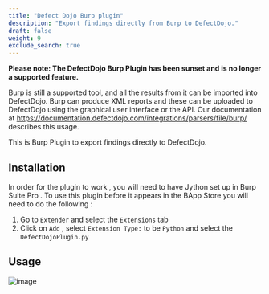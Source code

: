 ```yaml
---
title: "Defect Dojo Burp plugin"
description: "Export findings directly from Burp to DefectDojo."
draft: false
weight: 9
exclude_search: true
---
```


**Please note: The DefectDojo Burp Plugin has been sunset and is no longer a supported feature.**

Burp is still a supported tool, and all the results from it can be imported into DefectDojo. Burp can produce XML reports and these can be uploaded to DefectDojo using the graphical user interface or the API. Our documentation at https://documentation.defectdojo.com/integrations/parsers/file/burp/ describes this usage.

This is Burp Plugin to export findings directly to DefectDojo.

Installation
------------

In order for the plugin to work , you will need to have Jython set up in
Burp Suite Pro . To use this plugin before it appears in the BApp Store
you will need to do the following :

1.  Go to `Extender` and select the `Extensions`
    tab
2.  Click on `Add` , select `Extension Type:` to
    be `Python` and select the `DefectDojoPlugin.py`

Usage
-----

![image](images/burp_plugin_usage.gif)
